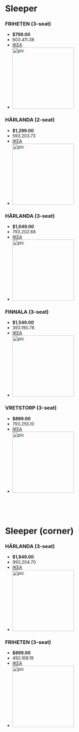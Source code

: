 # **Sleeper**
### FRIHETEN (3-seat)
- **$799.00**
- 603.411.38
- [IKEA](https://www.ikea.com/us/en/p/friheten-sleeper-sofa-bomstad-black-60341138/#content)
- <img src="https://www.ikea.com/us/en/images/products/friheten-sleeper-sofa-bomstad-black__0525511_pe644872_s5.jpg?f=xl" alt="pic" width="200">

### HÄRLANDA (2-seat)
- **$1,299.00**
- 593.203.73
- [IKEA](https://www.ikea.com/us/en/p/haerlanda-sleeper-sofa-sporda-dark-gray-s59320373/)
- <img src="https://www.ikea.com/us/en/images/products/haerlanda-sleeper-sofa-sporda-dark-gray__0621863_pe690097_s5.jpg?f=xl" alt="pic" width="200">

### HÄRLANDA (3-seat)
- **$1,049.00**
- 793.202.68
- [IKEA](https://www.ikea.com/us/en/p/haerlanda-sofa-sporda-dark-gray-s79320268/)
- <img src="https://www.ikea.com/us/en/images/products/haerlanda-sofa-sporda-dark-gray__0577289_pe668745_s5.jpg" alt="pic" width="200">

### FINNALA (3-seat)
- **$1,549.00**
- 393.190.78
- [IKEA](https://www.ikea.com/us/en/p/finnala-sleeper-sofa-gunnared-medium-gray-s39319078/)
- <img src="https://www.ikea.com/us/en/images/products/finnala-sleeper-sofa-gunnared-medium-gray__0686085_pe721581_s5.jpg?f=s" alt="pic" width="200">

### VRETSTORP (3-seat)
- **$899.00**
- 793.255.10
- [IKEA](https://www.ikea.com/us/en/p/vretstorp-sleeper-sofa-hallarp-gray-s79325510/)
- <img src="https://www.ikea.com/us/en/images/products/vretstorp-sleeper-sofa-hallarp-gray__0818760_pe774593_s5.jpg?f=s" alt="pic" width="200">

<br>
<br>
<br>

# **Sleeper (corner)**
### HÄRLANDA (3-seat)
- **$1,849.00**
- 993.204.70
- [IKEA](https://www.ikea.com/us/en/p/haerlanda-sleeper-sofa-with-chaise-sporda-dark-gray-s59320472/#content)
- <img src="https://www.ikea.com/us/en/images/products/haerlanda-sleeper-sofa-with-chaise-sporda-dark-gray__0622075_pe690282_s5.jpg?f=xl" alt="pic" width="200">

### FRIHETEN (3-seat)
- **$899.00**
- 492.168.19
- [IKEA](https://www.ikea.com/us/en/p/friheten-sleeper-sectional-3-seat-w-storage-bomstad-black-s49216819/#content)
- <img src="https://www.ikea.com/us/en/images/products/friheten-sleeper-sectional-3-seat-w-storage-bomstad-black__0248337_pe386785_s5.jpg?f=xl" alt="pic" width="200">